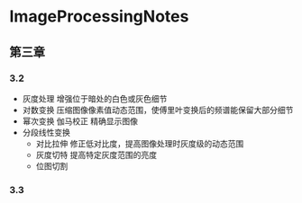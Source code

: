 # ImageProcessingNotes
## 第三章
### 3.2
* 灰度处理 增强位于暗处的白色或灰色细节
* 对数变换 压缩图像像素值动态范围，使傅里叶变换后的频谱能保留大部分细节
* 幂次变换 伽马校正 精确显示图像
* 分段线性变换 
  * 对比拉伸 修正低对比度，提高图像处理时灰度级的动态范围
  * 灰度切特 提高特定灰度范围的亮度
  * 位图切割
### 3.3
